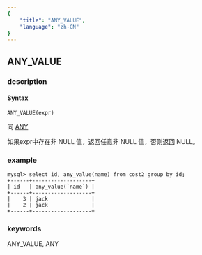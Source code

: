 ```yaml
---
{
    "title": "ANY_VALUE",
    "language": "zh-CN"
}
---
```


<!-- 
Licensed to the Apache Software Foundation (ASF) under one
or more contributor license agreements.  See the NOTICE file
distributed with this work for additional information
regarding copyright ownership.  The ASF licenses this file
to you under the Apache License, Version 2.0 (the
"License"); you may not use this file except in compliance
with the License.  You may obtain a copy of the License at

  http://www.apache.org/licenses/LICENSE-2.0

Unless required by applicable law or agreed to in writing,
software distributed under the License is distributed on an
"AS IS" BASIS, WITHOUT WARRANTIES OR CONDITIONS OF ANY
KIND, either express or implied.  See the License for the
specific language governing permissions and limitations
under the License.
-->

## ANY_VALUE
### description
#### Syntax

`ANY_VALUE(expr)`

同 [ANY](./any.md)

如果expr中存在非 NULL 值，返回任意非 NULL 值，否则返回 NULL。

### example
```
mysql> select id, any_value(name) from cost2 group by id;
+------+-------------------+
| id   | any_value(`name`) |
+------+-------------------+
|    3 | jack              |
|    2 | jack              |
+------+-------------------+
```
### keywords
ANY_VALUE, ANY
